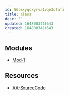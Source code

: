 ```yaml
---
id: 56osxyqcxyrva1wqe3otafi
title: Class
desc: ''
updated: 1648003416643
created: 1648003416643
---
```


## Modules
- [Mod-1](2-area.class.mod-1)

## Resources
- [AA-SourceCode](https://github.com/appacademy/SWEO-Part-Time-Resources/tree/2022-Mar-W)

